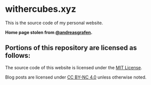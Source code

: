 # withercubes.xyz
This is the source code of my personal website.

**Home page stolen from [@andreasgrafen](https://github.com/andreasgrafen).**

## Portions of this repository are licensed as follows:
The source code of this website is licensed under the [MIT License](https://github.com/WitherCubes/withercubes.xyz/blob/master/LICENSE).

Blog posts are licensed under [CC BY-NC 4.0](https://creativecommons.org/licenses/by-nc/4.0) unless otherwise noted.
